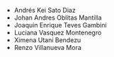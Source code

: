 - Andrés Kei Sato Diaz
- Johan Andres Oblitas Mantilla
- Joaquin Enrique Teves Gambini
- Luciana Vasquez Montenegro
- Ximena Utani Bendezu
- Renzo Villanueva Mora